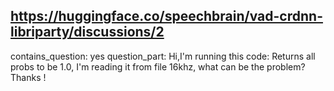 ## https://huggingface.co/speechbrain/vad-crdnn-libriparty/discussions/2

contains_question: yes
question_part: Hi,I'm  running this code: 
Returns all probs to be 1.0, I'm reading it from file 16khz, what can be the problem?
Thanks !